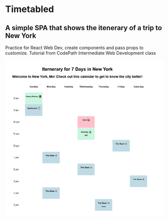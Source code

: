 # Timetabled
## A simple SPA that shows the itenerary of a trip to New York

Practice for React Web Dev, create components and pass props to customize.
Tutorial from CodePath Intermediate Web Development class
<!-- ![final SPA](https://github.com/tanveerm176/WebDev-Lab1/blob/main/image.png) -->
![alt text](image.png)